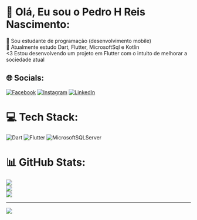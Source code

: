 # 💫 Olá, Eu sou o Pedro H Reis Nascimento:
🔭 Sou estudante de programação (desenvolvimento mobile) <br>👯 Atualmente estudo Dart, Flutter, MicrosoftSql e Kotlin <br><3 Estou desenvolvendo um projeto em Flutter com o intuito de melhorar a sociedade atual


## 🌐 Socials:
[![Facebook](https://img.shields.io/badge/Facebook-%231877F2.svg?logo=Facebook&logoColor=white)](https://facebook.com/pedro.henriquereisnascimento) [![Instagram](https://img.shields.io/badge/Instagram-%23E4405F.svg?logo=Instagram&logoColor=white)](https://instagram.com/pedroreis_ofcl/#) [![LinkedIn](https://img.shields.io/badge/LinkedIn-%230077B5.svg?logo=linkedin&logoColor=white)](https://www.linkedin.com/in/pedro-nascimento-98a048291/)

# 💻 Tech Stack:
![Dart](https://img.shields.io/badge/dart-%230175C2.svg?style=flat-square&logo=dart&logoColor=white) ![Flutter](https://img.shields.io/badge/-Flutter-02569B?logo=flutter&logoColor=white) ![MicrosoftSQLServer](https://img.shields.io/badge/Microsoft%20SQL%20Server-CC2927?style=flat-square&logo=microsoft%20sql%20server&logoColor=white)
# 📊 GitHub Stats:
![](https://github-readme-stats.vercel.app/api?username=Pedroreis-fdev&theme=dracula&hide_border=false&include_all_commits=false&count_private=false)<br/>
![](https://github-readme-streak-stats.herokuapp.com/?user=Pedroreis-fdev&theme=dracula&hide_border=false)<br/>
![](https://github-readme-stats.vercel.app/api/top-langs/?username=Pedroreis-fdev&theme=dracula&hide_border=false&include_all_commits=false&count_private=false&layout=compact)

---
[![](https://visitcount.itsvg.in/api?id=Pedroreis-fdev&icon=2&color=0)](https://visitcount.itsvg.in)

<!-- Proudly created with GPRM ( https://gprm.itsvg.in ) -->
